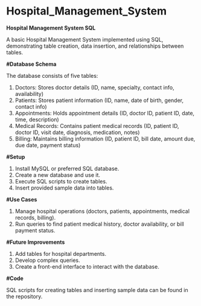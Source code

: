 # Hospital_Management_System

**Hospital Management System SQL**

A basic Hospital Management System implemented using SQL, demonstrating table creation, data insertion, and relationships between tables.

**#Database Schema**

The database consists of five tables:

1. Doctors: Stores doctor details (ID, name, specialty, contact info, availability)
2. Patients: Stores patient information (ID, name, date of birth, gender, contact info)
3. Appointments: Holds appointment details (ID, doctor ID, patient ID, date, time, description)
4. Medical Records: Contains patient medical records (ID, patient ID, doctor ID, visit date, diagnosis, medication, notes)
5. Billing: Maintains billing information (ID, patient ID, bill date, amount due, due date, payment status)

**#Setup**

1. Install MySQL or preferred SQL database.
2. Create a new database and use it.
3. Execute SQL scripts to create tables.
4. Insert provided sample data into tables.

**#Use Cases**

1. Manage hospital operations (doctors, patients, appointments, medical records, billing).
2. Run queries to find patient medical history, doctor availability, or bill payment status.

**#Future Improvements**

1. Add tables for hospital departments.
2. Develop complex queries.
3. Create a front-end interface to interact with the database.

**#Code**

SQL scripts for creating tables and inserting sample data can be found in the repository.

